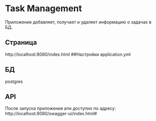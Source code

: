 # Task Management
Приложение добавляет, получает и удаляет информацию о задачах в БД.
## Страница
http://localhost:8080/index.html
##Настройки
application.yml
## БД
postgres
## API
После запуска приложения апи доступно по адресу:
http://localhost:8080/swagger-ui/index.html#